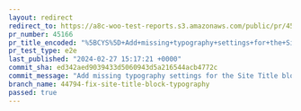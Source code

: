 ```yaml
---
layout: redirect
redirect_to: https://a8c-woo-test-reports.s3.amazonaws.com/public/pr/45166/e2e/index.html
pr_number: 45166
pr_title_encoded: "%5BCYS%5D+Add+missing+typography+settings+for+the+Site+Title+block"
pr_test_type: e2e
last_published: "2024-02-27 15:17:21 +0000"
commit_sha: ed342aed9039433d5060943d5a216544acb4772c
commit_message: "Add missing typography settings for the Site Title block"
branch_name: 44794-fix-site-title-block-typography
passed: true
---
```

